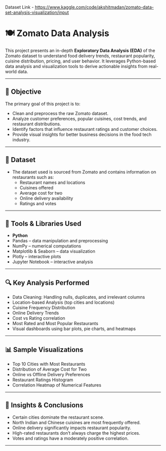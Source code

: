 Dataset Link - https://www.kaggle.com/code/akshitmadan/zomato-data-set-analysis-visualization/input
# 🍽️ Zomato Data Analysis

This project presents an in-depth **Exploratory Data Analysis (EDA)** of the Zomato dataset to understand food delivery trends, restaurant popularity, cuisine distribution, pricing, and user behavior. It leverages Python-based data analysis and visualization tools to derive actionable insights from real-world data.

---

## 📌 Objective

The primary goal of this project is to:
- Clean and preprocess the raw Zomato dataset.
- Analyze customer preferences, popular cuisines, cost trends, and restaurant distributions.
- Identify factors that influence restaurant ratings and customer choices.
- Provide visual insights for better business decisions in the food tech industry.

---

## 📂 Dataset

- The dataset used is sourced from Zomato and contains information on restaurants such as:
  - Restaurant names and locations
  - Cuisines offered
  - Average cost for two
  - Online delivery availability
  - Ratings and votes

---

## 🧰 Tools & Libraries Used

- **Python**
- Pandas – data manipulation and preprocessing
- NumPy – numerical computations
- Matplotlib & Seaborn – data visualization
- Plotly – interactive plots
- Jupyter Notebook – interactive analysis

---

## 🔍 Key Analysis Performed

- Data Cleaning: Handling nulls, duplicates, and irrelevant columns
- Location-based Analysis (top cities and locations)
- Cuisine Frequency Distribution
- Online Delivery Trends
- Cost vs Rating correlation
- Most Rated and Most Popular Restaurants
- Visual dashboards using bar plots, pie charts, and heatmaps

---

## 📊 Sample Visualizations

- Top 10 Cities with Most Restaurants
- Distribution of Average Cost for Two
- Online vs Offline Delivery Preferences
- Restaurant Ratings Histogram
- Correlation Heatmap of Numerical Features

---

## 🧠 Insights & Conclusions

- Certain cities dominate the restaurant scene.
- North Indian and Chinese cuisines are most frequently offered.
- Online delivery significantly impacts restaurant popularity.
- High-rated restaurants don’t always charge the highest prices.
- Votes and ratings have a moderately positive correlation.

---


